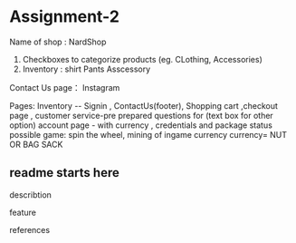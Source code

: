 # Assignment-2
Name of shop : NardShop
1. Checkboxes to categorize products (eg. CLothing, Accessories)
2. Inventory : shirt Pants Asscessory


Contact Us page： Instagram

Pages: Inventory -- Signin , ContactUs(footer), Shopping cart ,checkout page , customer service-pre prepared questions for (text box for other option)
account page - with currency , credentials and package status
possible game: spin the wheel, mining of ingame currency
currency= NUT OR BAG SACK

## readme starts here

describtion 

feature

references

